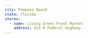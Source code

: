 ```yaml
---
city: Pompano Beach
state: florida
stores:
  - name: Living Green Fresh Market
    address: 413 N Federal Highway
---
```


